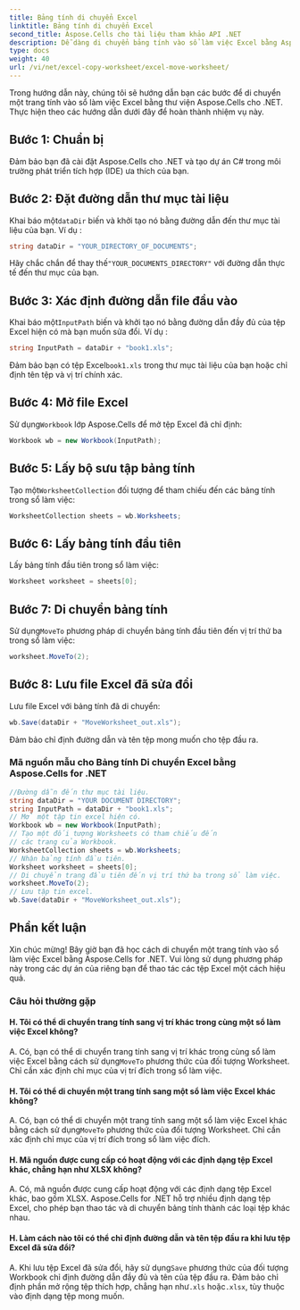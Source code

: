 ```yaml
---
title: Bảng tính di chuyển Excel
linktitle: Bảng tính di chuyển Excel
second_title: Aspose.Cells cho tài liệu tham khảo API .NET
description: Dễ dàng di chuyển bảng tính vào sổ làm việc Excel bằng Aspose.Cells for .NET.
type: docs
weight: 40
url: /vi/net/excel-copy-worksheet/excel-move-worksheet/
---
```

Trong hướng dẫn này, chúng tôi sẽ hướng dẫn bạn các bước để di chuyển một trang tính vào sổ làm việc Excel bằng thư viện Aspose.Cells cho .NET. Thực hiện theo các hướng dẫn dưới đây để hoàn thành nhiệm vụ này.


## Bước 1: Chuẩn bị

Đảm bảo bạn đã cài đặt Aspose.Cells cho .NET và tạo dự án C# trong môi trường phát triển tích hợp (IDE) ưa thích của bạn.

## Bước 2: Đặt đường dẫn thư mục tài liệu

 Khai báo một`dataDir` biến và khởi tạo nó bằng đường dẫn đến thư mục tài liệu của bạn. Ví dụ :

```csharp
string dataDir = "YOUR_DIRECTORY_OF_DOCUMENTS";
```

 Hãy chắc chắn để thay thế`"YOUR_DOCUMENTS_DIRECTORY"` với đường dẫn thực tế đến thư mục của bạn.

## Bước 3: Xác định đường dẫn file đầu vào

 Khai báo một`InputPath` biến và khởi tạo nó bằng đường dẫn đầy đủ của tệp Excel hiện có mà bạn muốn sửa đổi. Ví dụ :

```csharp
string InputPath = dataDir + "book1.xls";
```

 Đảm bảo bạn có tệp Excel`book1.xls` trong thư mục tài liệu của bạn hoặc chỉ định tên tệp và vị trí chính xác.

## Bước 4: Mở file Excel

 Sử dụng`Workbook` lớp Aspose.Cells để mở tệp Excel đã chỉ định:

```csharp
Workbook wb = new Workbook(InputPath);
```

## Bước 5: Lấy bộ sưu tập bảng tính

 Tạo một`WorksheetCollection` đối tượng để tham chiếu đến các bảng tính trong sổ làm việc:

```csharp
WorksheetCollection sheets = wb.Worksheets;
```

## Bước 6: Lấy bảng tính đầu tiên

Lấy bảng tính đầu tiên trong sổ làm việc:

```csharp
Worksheet worksheet = sheets[0];
```

## Bước 7: Di chuyển bảng tính

 Sử dụng`MoveTo` phương pháp di chuyển bảng tính đầu tiên đến vị trí thứ ba trong sổ làm việc:

```csharp
worksheet.MoveTo(2);
```

## Bước 8: Lưu file Excel đã sửa đổi

Lưu file Excel với bảng tính đã di chuyển:

```csharp
wb.Save(dataDir + "MoveWorksheet_out.xls");
```

Đảm bảo chỉ định đường dẫn và tên tệp mong muốn cho tệp đầu ra.

### Mã nguồn mẫu cho Bảng tính Di chuyển Excel bằng Aspose.Cells for .NET 
```csharp
//Đường dẫn đến thư mục tài liệu.
string dataDir = "YOUR DOCUMENT DIRECTORY";
string InputPath = dataDir + "book1.xls";
// Mở một tập tin excel hiện có.
Workbook wb = new Workbook(InputPath);
// Tạo một đối tượng Worksheets có tham chiếu đến
// các trang của Workbook.
WorksheetCollection sheets = wb.Worksheets;
// Nhận bảng tính đầu tiên.
Worksheet worksheet = sheets[0];
// Di chuyển trang đầu tiên đến vị trí thứ ba trong sổ làm việc.
worksheet.MoveTo(2);
// Lưu tập tin excel.
wb.Save(dataDir + "MoveWorksheet_out.xls");
```

## Phần kết luận

Xin chúc mừng! Bây giờ bạn đã học cách di chuyển một trang tính vào sổ làm việc Excel bằng Aspose.Cells for .NET. Vui lòng sử dụng phương pháp này trong các dự án của riêng bạn để thao tác các tệp Excel một cách hiệu quả.

### Câu hỏi thường gặp

#### H. Tôi có thể di chuyển trang tính sang vị trí khác trong cùng một sổ làm việc Excel không?

A.  Có, bạn có thể di chuyển trang tính sang vị trí khác trong cùng sổ làm việc Excel bằng cách sử dụng`MoveTo` phương thức của đối tượng Worksheet. Chỉ cần xác định chỉ mục của vị trí đích trong sổ làm việc.

#### H. Tôi có thể di chuyển một trang tính sang một sổ làm việc Excel khác không?

A.  Có, bạn có thể di chuyển một trang tính sang một sổ làm việc Excel khác bằng cách sử dụng`MoveTo` phương thức của đối tượng Worksheet. Chỉ cần xác định chỉ mục của vị trí đích trong sổ làm việc đích.

#### H. Mã nguồn được cung cấp có hoạt động với các định dạng tệp Excel khác, chẳng hạn như XLSX không?

A. Có, mã nguồn được cung cấp hoạt động với các định dạng tệp Excel khác, bao gồm XLSX. Aspose.Cells for .NET hỗ trợ nhiều định dạng tệp Excel, cho phép bạn thao tác và di chuyển bảng tính thành các loại tệp khác nhau.

#### H. Làm cách nào tôi có thể chỉ định đường dẫn và tên tệp đầu ra khi lưu tệp Excel đã sửa đổi?

A.  Khi lưu tệp Excel đã sửa đổi, hãy sử dụng`Save` phương thức của đối tượng Workbook chỉ định đường dẫn đầy đủ và tên của tệp đầu ra. Đảm bảo chỉ định phần mở rộng tệp thích hợp, chẳng hạn như`.xls` hoặc`.xlsx`, tùy thuộc vào định dạng tệp mong muốn.